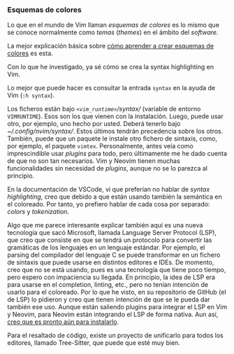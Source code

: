 



### Esquemas de colores

Lo que en el mundo de Vim llaman _esquemas de colores_ es lo mismo que se
conoce normalmente como _temas_ (_themes_) en el ámbito del _software_.

La mejor explicación básica sobre [cómo aprender a crear esquemas de
colores](https://vi.stackexchange.com/a/2783) es esta.

Con lo que he investigado, ya sé cómo se crea la syntax highlighting en Vim.

Lo mejor que puede hacer es consultar la entrada `syntax` en la ayuda de Vim
(`:h syntax`).

Los ficheros están bajo _`<vim_runtime>`/syntax/_ (variable de entorno
`VIMRUNTIME`). Esos son los que vienen con la instalación. Luego, puede usar
otro, por ejemplo, uno hecho por usted. Deberá tenerlo bajo
_\~/.config/nvim/syntax/_. Estos últimos tendrán precedencia sobre los
otros. También, puede que un paquete le instale otro fichero de sintaxis,
como, por ejemplo, el paquete `vimtex`. Personalmente, antes veía como
imprescindible usar _plugins_ para todo, pero últimamente me he dado cuenta
de que no son tan necesarios. Vim y Neovim tienen muchas funcionalidades sin
necesidad de _plugins_, aunque no se lo parezca al principio.

En la documentación de VSCode, vi que preferían no hablar de _syntax
highlighting_, creo que debido a que están usando también la semántica en el
coloreado. Por tanto, yo prefiero hablar de cada cosa por separado: _colors_
y _tokenization_.

Algo que me parece interesante explicar también aquí es una nueva tecnología
que sacó Microsoft, llamada Language Server Protocol (LSP), que creo que
consiste en que se tendrá un protocolo para convertir las gramáticas de los
lenguajes en un lenguaje estándar. Por ejemplo, el parsing del compilador
del lenguaje C se puede transformar en un fichero de sintaxis que puede
usarse en distintos editores e IDEs. De momento, creo que no se está usando,
pues es una tecnología que tiene poco tiempo, pero espero con impaciencia su
llegada. En principio, la idea de LSP era para usarse en el completion,
linting, etc., pero no tenían intención de usarlo para el coloreado. Por lo
que he visto, en su repositorio de GitHub (el de LSP) lo pidieron y creo que
tienen intención de que se le pueda dar también ese uso. Aunque están
saliendo plugins para integrar el LSP en Vim y Neovim, para Neovim están
integrando el LSP de forma nativa. Aun así, [creo que es pronto aún para
instalarlo](https://jdhao.github.io/2019/11/20/neovim_builtin_lsp_hands_on/).

Para el resaltado de código, existe un proyecto de unificarlo para todos los
editores, llamado Tree-Sitter, que puede que esté muy bien.


